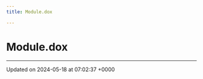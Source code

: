 ```yaml
---
title: Module.dox

---
```


# Module.dox








-------------------------------

Updated on 2024-05-18 at 07:02:37 +0000
